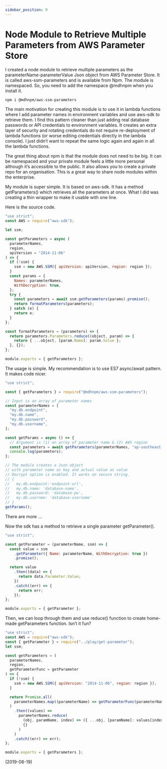 ```yaml
---
sidebar_position: 9
---
```


# Node Module to Retrieve Multiple Parameters from AWS Parameter Store

I created a node module to retrieve multiple parameters as the parameterName-parameterValue Json object from AWS Parameter Store. It is called aws-ssm-parameters and is available from Npm. The module is namespaced. So, you need to add the namespace @mdhnpm when you install it.

```bash
npm i @mdhnpm/aws-ssm-parameters
```

The main motivation for creating this module is to use it in lambda functions where I add parameter names in environment variables and use aws-sdk to retrieve them. I find this pattern cleaner than just adding real database passwords or API credentials to environment variables. It creates an extra layer of security and rotating credentials do not require re-deployment of lambda functions (or worse editing credentials directly in the lambda console). I just didn’t want to repeat the same logic again and again in all the lambda functions.

The great thing about npm is that the module does not need to be big. It can be namespaced and your private module feels a little more personal although it’s accessible to the public. It also allows you to create a private repo for an organisation. This is a great way to share node modules within the enterprise.

My module is super simple. It is based on aws-sdk. It has a method getParameters() which retrieves all the parameters at once. What I did was creating a thin wrapper to make it usable with one line.

Here is the source code.

```js
"use strict";
const AWS = require("aws-sdk");

let ssm;

const getParameters = async (
  parameterNames,
  region,
  apiVersion = "2014-11-06"
) => {
  if (!ssm) {
    ssm = new AWS.SSM({ apiVersion: apiVersion, region: region });
  }
  const params = {
    Names: parameterNames,
    WithDecryption: true,
  };
  try {
    const parameters = await ssm.getParameters(params).promise();
    return formatParameters(parameters);
  } catch (e) {
    return e;
  }
};

const formatParameters = (parameters) => {
  return parameters.Parameters.reduce((object, param) => {
    return { ...object, [param.Name]: param.Value };
  }, {});
};

module.exports = { getParameters };
```

The usage is simple. My recommendation is to use ES7 async/await pattern. It makes code nicer.

```js
"use strict";

const { getParameters } = require("@mdhnpm/aws-ssm-parameters");

// Input is an array of parameter names
const parameterNames = [
  "my.db.endpoint",
  "my.db.name",
  "my.db.password",
  "my.db.username",
];

const getParams = async () => {
  // Argument is (1) an array of parameter name & (2) AWS region
  const parameters = await getParameters(parameterNames, "ap-southeast-2");
  console.log(parameters);
};

// The module creates a Json object
// with parameter name as key and actual value as value
// Decrypt option is enabled. It works on secure string.
// {
//   my.db.endpoint:'endpoint-url',
//   my.db.name: 'database-name',
//   my.db.password: 'database-pw',
//   my.db.usernme: 'database-username'
// }
getParams();
```

There are more …

Now the sdk has a method to retrieve a single parameter getParameter().

```js
"use strict";

const getParameter = (parameterName, ssm) => {
  const value = ssm
    .getParameter({ Name: parameterName, WithDecryption: true })
    .promise();

  return value
    .then((data) => {
      return data.Parameter.Value;
    })
    .catch((err) => {
      return err;
    });
};

module.exports = { getParameter };
```

Then, we can loop through them and use reduce() function to create home-made getParameters function. Isn’t it fun?

```js
"use strict";
const AWS = require("aws-sdk");
const { getParameter } = require("../play/get-parameter");
let ssm;

const getParameters = (
  parameterNames,
  region,
  getParameterFunc = getParameter
) => {
  if (!ssm) {
    ssm = new AWS.SSM({ apiVersion: "2014-11-06", region: region });
  }

  return Promise.all(
    parameterNames.map((parameterName) => getParameterFunc(parameterName, ssm))
  )
    .then((values) =>
      parameterNames.reduce(
        (obj, paramName, index) => ({ ...obj, [paramName]: values[index] }),
        {}
      )
    )
    .catch((err) => err);
};

module.exports = { getParameters };
```

(2019-08-19)
